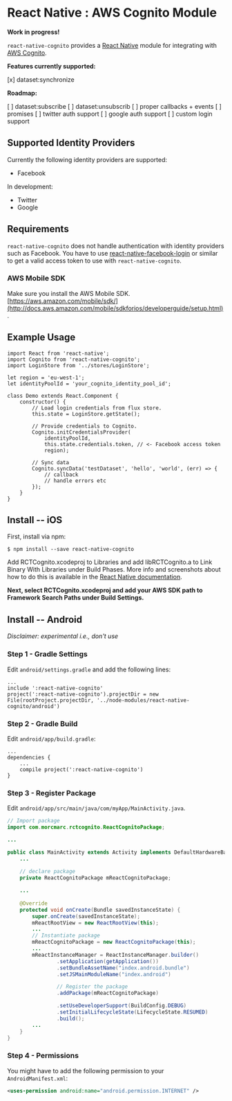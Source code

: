 # React Native : AWS Cognito Module 

**Work in progress!**

`react-native-cognito` provides a [React Native](http://facebook.github.io/react-native/) module for integrating with [AWS Cognito](https://aws.amazon.com/cognito/).

**Features currently supported:**

[x] dataset:synchronize

**Roadmap:**

[ ] dataset:subscribe
[ ] dataset:unsubscrib
[ ] proper callbacks + events
[ ] promises
[ ] twitter auth support
[ ] google auth support
[ ] custom login support

## Supported Identity Providers

Currently the following identity providers are supported:

- Facebook

In development:

- Twitter
- Google

## Requirements

`react-native-cognito` does not handle authentication with identity providers such as Facebook. You have to use [react-native-facebook-login](https://github.com/magus/react-native-facebook-login) or similar to get a valid access token to use with `react-native-cognito`.

### AWS Mobile SDK

Make sure you install the AWS Mobile SDK. [https://aws.amazon.com/mobile/sdk/](http://docs.aws.amazon.com/mobile/sdkforios/developerguide/setup.html).

## Example Usage

```es6
import React from 'react-native';
import Cognito from 'react-native-cognito';
import LoginStore from '../stores/LoginStore';

let region = 'eu-west-1';
let identityPoolId = 'your_cognito_identity_pool_id';

class Demo extends React.Component {
    constructor() {
        // Load login credentials from flux store.
        this.state = LoginStore.getState();

        // Provide credentials to Cognito.
        Cognito.initCredentialsProvider(
            identityPoolId,
            this.state.credentials.token, // <- Facebook access token
            region);

        // Sync data
        Cognito.syncData('testDataset', 'hello', 'world', (err) => {
            // callback
            // handle errors etc
        });
    }
}
```

## Install -- iOS

First, install via npm:

```
$ npm install --save react-native-cognito
```

Add RCTCognito.xcodeproj to Libraries and add libRCTCognito.a to Link Binary With Libraries under Build Phases. More info and screenshots about how to do this is available in the [React Native documentation](https://facebook.github.io/react-native/docs/linking-libraries-ios.html#content).

**Next, select RCTCognito.xcodeproj and add your AWS SDK path to Framework Search Paths under Build Settings.**

## Install -- Android

*Disclaimer: experimental i.e., don't use*

### Step 1 - Gradle Settings

Edit `android/settings.gradle` and add the following lines:

```
...
include ':react-native-cognito'
project(':react-native-cognito').projectDir = new File(rootProject.projectDir, '../node-modules/react-native-cognito/android')
```

### Step 2 - Gradle Build

Edit `android/app/build.gradle`:

```
...
dependencies {
    ...
    compile project(':react-native-cognito')
}
```

### Step 3 - Register Package

Edit `android/app/src/main/java/com/myApp/MainActivity.java`.

```java
// Import package
import com.morcmarc.rctcognito.ReactCognitoPackage;

...

public class MainActivity extends Activity implements DefaultHardwareBackBtnHandler {
    ...
    
    // declare package
    private ReactCognitoPackage mReactCognitoPackage;

    ...
    
    @Override
    protected void onCreate(Bundle savedInstanceState) {
        super.onCreate(savedInstanceState);
        mReactRootView = new ReactRootView(this);
        ...
        // Instantiate package
        mReactCognitoPackage = new ReactCognitoPackage(this);
        ...
        mReactInstanceManager = ReactInstanceManager.builder()
                .setApplication(getApplication())
                .setBundleAssetName("index.android.bundle")
                .setJSMainModuleName("index.android")

                // Register the package
                .addPackage(mReactCognitoPackage)

                .setUseDeveloperSupport(BuildConfig.DEBUG)
                .setInitialLifecycleState(LifecycleState.RESUMED)
                .build();
        ...
    }
}
```

### Step 4 - Permissions

You might have to add the following permission to your `AndroidManifest.xml`:

```xml
<uses-permission android:name="android.permission.INTERNET" />
```
